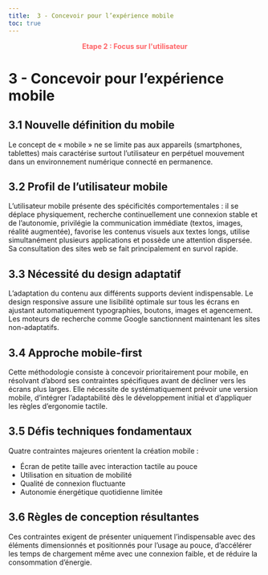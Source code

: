 ```yaml
---
title:  3 - Concevoir pour l’expérience mobile
toc: true
---
```

<p style="color:oklch(70.4% 0.191 22.216); font-weight:bold; text-align:center ">Etape 2 : Focus sur l'utilisateur</p>

# 3 - Concevoir pour l’expérience mobile

## 3.1 Nouvelle définition du mobile
Le concept de « mobile » ne se limite pas aux appareils (smartphones, tablettes) mais caractérise surtout l’utilisateur en perpétuel mouvement dans un environnement numérique connecté en permanence.

## 3.2 Profil de l’utilisateur mobile
L’utilisateur mobile présente des spécificités comportementales : il se déplace physiquement, recherche continuellement une connexion stable et de l’autonomie, privilégie la communication immédiate (textos, images, réalité augmentée), favorise les contenus visuels aux textes longs, utilise simultanément plusieurs applications et possède une attention dispersée. Sa consultation des sites web se fait principalement en survol rapide.

## 3.3 Nécessité du design adaptatif
L’adaptation du contenu aux différents supports devient indispensable. Le design responsive assure une lisibilité optimale sur tous les écrans en ajustant automatiquement typographies, boutons, images et agencement. Les moteurs de recherche comme Google sanctionnent maintenant les sites non-adaptatifs.

## 3.4 Approche mobile-first
Cette méthodologie consiste à concevoir prioritairement pour mobile, en résolvant d’abord ses contraintes spécifiques avant de décliner vers les écrans plus larges. Elle nécessite de systématiquement prévoir une version mobile, d’intégrer l’adaptabilité dès le développement initial et d’appliquer les règles d’ergonomie tactile.

## 3.5 Défis techniques fondamentaux
Quatre contraintes majeures orientent la création mobile :
- Écran de petite taille avec interaction tactile au pouce
- Utilisation en situation de mobilité
- Qualité de connexion fluctuante  
- Autonomie énergétique quotidienne limitée

## 3.6 Règles de conception résultantes
Ces contraintes exigent de présenter uniquement l’indispensable avec des éléments dimensionnés et positionnés pour l’usage au pouce, d’accélérer les temps de chargement même avec une connexion faible, et de réduire la consommation d’énergie.